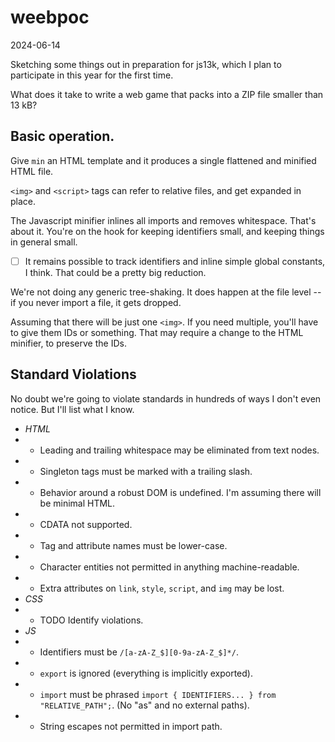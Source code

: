 # weebpoc

2024-06-14

Sketching some things out in preparation for js13k, which I plan to participate in this year for the first time.

What does it take to write a web game that packs into a ZIP file smaller than 13 kB?

## Basic operation.

Give `min` an HTML template and it produces a single flattened and minified HTML file.

`<img>` and `<script>` tags can refer to relative files, and get expanded in place.

The Javascript minifier inlines all imports and removes whitespace.
That's about it.
You're on the hook for keeping identifiers small, and keeping things in general small.

- [ ] It remains possible to track identifiers and inline simple global constants, I think. That could be a pretty big reduction.

We're not doing any generic tree-shaking. It does happen at the file level -- if you never import a file, it gets dropped.

Assuming that there will be just one `<img>`.
If you need multiple, you'll have to give them IDs or something.
That may require a change to the HTML minifier, to preserve the IDs.

## Standard Violations

No doubt we're going to violate standards in hundreds of ways I don't even notice.
But I'll list what I know.

- *HTML*
- - Leading and trailing whitespace may be eliminated from text nodes.
- - Singleton tags must be marked with a trailing slash.
- - Behavior around a robust DOM is undefined. I'm assuming there will be minimal HTML.
- - CDATA not supported.
- - Tag and attribute names must be lower-case.
- - Character entities not permitted in anything machine-readable.
- - Extra attributes on `link`, `style`, `script`, and `img` may be lost.
- *CSS*
- - TODO Identify violations.
- *JS*
- - Identifiers must be `/[a-zA-Z_$][0-9a-zA-Z_$]*/`.
- - `export` is ignored (everything is implicitly exported).
- - `import` must be phrased `import { IDENTIFIERS... } from "RELATIVE_PATH";`. (No "as" and no external paths).
- - String escapes not permitted in import path.
